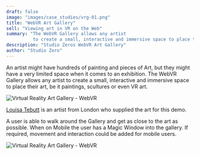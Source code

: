 ```yaml
---
draft: false
image: "images/case_studies/vrg-01.png"
title: "WebVR Art Gallery"
sell: "Viewing art in VR on the Web"
summary: "The WebVR Gallery allows any artist
          to create a small, interactive and immersive space to place their art"
description: "Studio Zeros WebVR Art Gallery"
author: "Studio Zero"
---
```


An artist might have hundreds of painting and pieces of Art, but they might have a very limited space when it comes to an exhibition. The WebVR Gallery allows any artist
to create a small, interactive and immersive space to place their art, be it paintings, scultures or even VR art. 

<img class="img-fluid" src="/images/case_studies/vrg-01.png" alt="Virtual Reality Art Gallery - WebVR">

<a href="http://hatchlimitededitions.com/">Louisa Tebutt</a> is an artist from London who supplied the art for this demo.

A user is able to walk around the Gallery and get as close to the art as possible. When on Mobile the user has a Magic Window into the gallery. If required, movement and 
interaction could be added for mobile users. 

<img class="img-fluid" src="/images/case_studies/vrg-02.png" alt="Virtual Reality Art Gallery - WebVR">